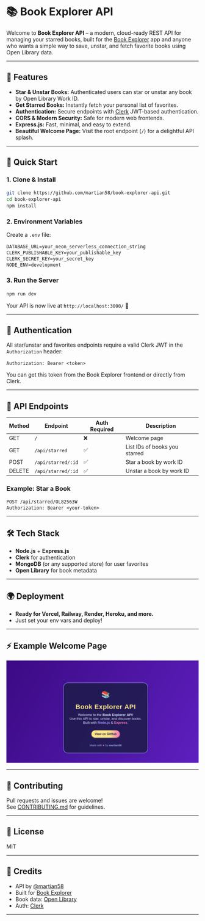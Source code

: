 # 📚 Book Explorer API

Welcome to **Book Explorer API** – a modern, cloud-ready REST API for managing your starred books, built for the [Book Explorer](https://github.com/martian58/book-explorer) app and anyone who wants a simple way to save, unstar, and fetch favorite books using Open Library data.

---

## 🌟 Features

- **Star & Unstar Books:** Authenticated users can star or unstar any book by Open Library Work ID.
- **Get Starred Books:** Instantly fetch your personal list of favorites.
- **Authentication:** Secure endpoints with [Clerk](https://clerk.com/) JWT-based authentication.
- **CORS & Modern Security:** Safe for modern web frontends.
- **Express.js:** Fast, minimal, and easy to extend.
- **Beautiful Welcome Page:** Visit the root endpoint (`/`) for a delightful API splash.

---

## 🚀 Quick Start

### 1. **Clone & Install**

```bash
git clone https://github.com/martian58/book-explorer-api.git
cd book-explorer-api
npm install
```

### 2. **Environment Variables**

Create a `.env` file:

```env
DATABASE_URL=your_neon_serverless_connection_string
CLERK_PUBLISHABLE_KEY=your_publishable_key
CLERK_SECRET_KEY=your_secret_key
NODE_ENV=development
```

### 3. **Run the Server**

```bash
npm run dev
```

Your API is now live at `http://localhost:3000/` 🎉

---

## 🔑 Authentication

All star/unstar and favorites endpoints require a valid Clerk JWT in the `Authorization` header:

```
Authorization: Bearer <token>
```

You can get this token from the Book Explorer frontend or directly from Clerk.

---

## 📖 API Endpoints

| Method | Endpoint              | Auth Required | Description                       |
|--------|----------------------|---------------|-----------------------------------|
| GET    | `/`                  | ❌            | Welcome page                      |
| GET    | `/api/starred`       | ✅            | List IDs of books you starred     |
| POST   | `/api/starred/:id`   | ✅            | Star a book by work ID            |
| DELETE | `/api/starred/:id`   | ✅            | Unstar a book by work ID          |

### Example: Star a Book

```http
POST /api/starred/OL82563W
Authorization: Bearer <your-token>
```

---

## 🛠️ Tech Stack

- **Node.js** + **Express.js**
- **Clerk** for authentication
- **MongoDB** (or any supported store) for user favorites
- **Open Library** for book metadata

---

## 🌍 Deployment

- **Ready for Vercel, Railway, Render, Heroku, and more.**
- Just set your env vars and deploy!

---

## ⚡ Example Welcome Page

![Book Explorer API Welcome Page Screenshot](./public/book-explorer-api-pic.png)

---

## 🤝 Contributing

Pull requests and issues are welcome!  
See [CONTRIBUTING.md](CONTRIBUTING.md) for guidelines.

---

## 📄 License

MIT

---

## 💫 Credits

- API by [@martian58](https://github.com/martian58)
- Built for [Book Explorer](https://github.com/martian58/book-explorer)
- Book data: [Open Library](https://openlibrary.org/)
- Auth: [Clerk](https://clerk.com/)

---